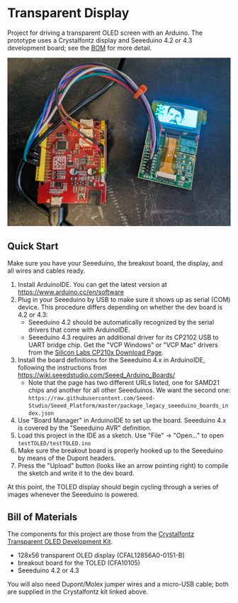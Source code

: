 Transparent Display
==================

Project for driving a transparent OLED screen with an Arduino.
The prototype uses a Crystalfontz display and Seeeduino 4.2 or 4.3
development board; see the [BOM](#bill-of-materials) for more detail.

![photo of display and dev board](docs/Transparent_Display_Action_Shot.jpg)

Quick Start
-----------

Make sure you have your Seeeduino, the breakout board, the display, and all wires and cables ready.

1. Install ArduinoIDE. You can get the latest version at https://www.arduino.cc/en/software
2. Plug in your Seeeduino by USB to make sure it shows up as serial (COM) device. This procedure differs depending on whether the dev board is 4.2 or 4.3:
   * Seeeduino 4.2 should be automatically recognized by the serial drivers that come with ArduinoIDE.
   * Seeeduino 4.3 requires an additional driver for its CP2102 USB to UART bridge chip. Get the "VCP Windows" or "VCP Mac" drivers from the [Silicon Labs CP210x Download Page][cp210x].
3. Install the board definitions for the Seeeduino 4.x in ArduinoIDE, following the instructions from https://wiki.seeedstudio.com/Seeed_Arduino_Boards/
   * Note that the page has two different URLs listed, one for SAMD21 chips and another for all other Seeeduinos. We want the second one: `https://raw.githubusercontent.com/Seeed-Studio/Seeed_Platform/master/package_legacy_seeeduino_boards_index.json`
4. Use "Board Manager" in ArduinoIDE to set up the board. Seeeduino 4.x is covered by the "Seeeduino AVR" definition.
5. Load this project in the IDE as a sketch. Use "File" -> "Open..." to open `testTOLED/testTOLED.ino`
6. Make sure the breakout board is properly hooked up to the Seeeduino by means of the Dupont headers.
7. Press the "Upload" button (looks like an arrow pointing right) to compile the sketch and write it to the dev board.

At this point, the TOLED display should begin cycling through a series of images whenever the Seeeduino is powered.

Bill of Materials
-----------------

The components for this project are those from the [Crystalfontz Transparent OLED Development Kit][cfkit].

- 128x56 transparent OLED display (CFAL12856A0-0151-B)
- breakout board for the TOLED (CFA10105)
- Seeeduino 4.2 or 4.3

You will also need Dupont/Molex jumper wires and a micro-USB cable; both are supplied in the Crystalfontz kit linked above.

[seeed42]: https://wiki.seeedstudio.com/Seeeduino_v4.2/
[cp210x]: https://www.silabs.com/developer-tools/usb-to-uart-bridge-vcp-drivers?tab=downloads
[cfkit]: https://www.crystalfontz.com/product/cfal12856a00151be12-transparent-oled-development-kit

